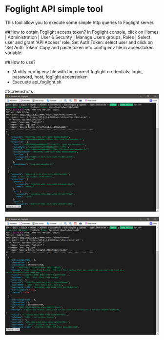 # Foglight API simple tool

This tool allow you to execute some simple http queries to Foglight server.

##How to obtain Foglight access token?
In Foglight console, click on Homes | Administration | User & Security | Manage Users groups, Roles | Select user and grant 'API Access' role.
Set Auth Token: select user and click on 'Set Auth Token'
Copy and paste token into config.env file in accesstoken variable.

##How to use?
* Modify config.env file with the correct foglight credentials: login, password, host, foglight accesstoken.
* Execuete api_foglight.sh


#Screenshots
![](image/instances.png)

![](image/alarms.png)
